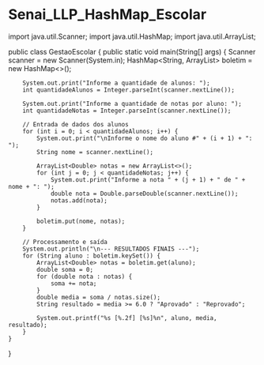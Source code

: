 # Senai_LLP_HashMap_Escolar

import java.util.Scanner;
import java.util.HashMap;
import java.util.ArrayList;

public class GestaoEscolar {
    public static void main(String[] args) {
        Scanner scanner = new Scanner(System.in);
        HashMap<String, ArrayList<Double>> boletim = new HashMap<>();

        System.out.print("Informe a quantidade de alunos: ");
        int quantidadeAlunos = Integer.parseInt(scanner.nextLine());

        System.out.print("Informe a quantidade de notas por aluno: ");
        int quantidadeNotas = Integer.parseInt(scanner.nextLine());

        // Entrada de dados dos alunos
        for (int i = 0; i < quantidadeAlunos; i++) {
            System.out.print("\nInforme o nome do aluno #" + (i + 1) + ": ");
            String nome = scanner.nextLine();

            ArrayList<Double> notas = new ArrayList<>();
            for (int j = 0; j < quantidadeNotas; j++) {
                System.out.print("Informe a nota " + (j + 1) + " de " + nome + ": ");
                double nota = Double.parseDouble(scanner.nextLine());
                notas.add(nota);
            }

            boletim.put(nome, notas);
        }

        // Processamento e saída
        System.out.println("\n--- RESULTADOS FINAIS ---");
        for (String aluno : boletim.keySet()) {
            ArrayList<Double> notas = boletim.get(aluno);
            double soma = 0;
            for (double nota : notas) {
                soma += nota;
            }
            double media = soma / notas.size();
            String resultado = media >= 6.0 ? "Aprovado" : "Reprovado";

            System.out.printf("%s [%.2f] [%s]%n", aluno, media, resultado);
        }
    }
}
